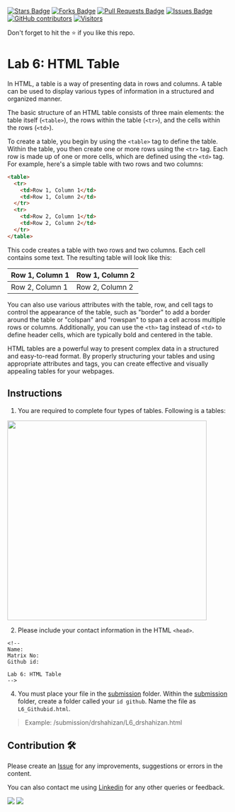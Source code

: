 <a href="https://github.com/drshahizan/software-engineering/stargazers"><img src="https://img.shields.io/github/stars/drshahizan/software-engineering" alt="Stars Badge"/></a>
<a href="https://github.com/drshahizan/software-engineering/network/members"><img src="https://img.shields.io/github/forks/drshahizan/software-engineering" alt="Forks Badge"/></a>
<a href="https://github.com/drshahizan/software-engineering/pulls"><img src="https://img.shields.io/github/issues-pr/drshahizan/software-engineering" alt="Pull Requests Badge"/></a>
<a href="https://github.com/drshahizan/software-engineering/issues"><img src="https://img.shields.io/github/issues/drshahizan/software-engineering" alt="Issues Badge"/></a>
<a href="https://github.com/drshahizan/software-engineering/graphs/contributors"><img alt="GitHub contributors" src="https://img.shields.io/github/contributors/drshahizan/software-engineering?color=2b9348"></a>
[![Visitors](https://api.visitorbadge.io/api/visitors?path=https%3A%2F%2Fgithub.com%2Fdrshahizan%2Fsoftware-engineering&countColor=%23263759&style=plastic)](https://visitorbadge.io/status?path=https%3A%2F%2Fgithub.com%2Fdrshahizan%2Fsoftware-engineering)


Don't forget to hit the :star: if you like this repo.

# Lab 6: HTML Table
In HTML, a table is a way of presenting data in rows and columns. A table can be used to display various types of information in a structured and organized manner.

The basic structure of an HTML table consists of three main elements: the table itself (`<table>`), the rows within the table (`<tr>`), and the cells within the rows (`<td>`).

To create a table, you begin by using the `<table>` tag to define the table. Within the table, you then create one or more rows using the `<tr>` tag. Each row is made up of one or more cells, which are defined using the `<td>` tag. For example, here's a simple table with two rows and two columns:

```html
<table>
  <tr>
    <td>Row 1, Column 1</td>
    <td>Row 1, Column 2</td>
  </tr>
  <tr>
    <td>Row 2, Column 1</td>
    <td>Row 2, Column 2</td>
  </tr>
</table>
```
This code creates a table with two rows and two columns. Each cell contains some text. The resulting table will look like this:

| Row 1, Column 1 | Row 1, Column 2 |
| ----- | ----- |
| Row 2, Column 1 | Row 2, Column 2 |

You can also use various attributes with the table, row, and cell tags to control the appearance of the table, such as "border" to add a border around the table or "colspan" and "rowspan" to span a cell across multiple rows or columns. Additionally, you can use the `<th>` tag instead of `<td>` to define header cells, which are typically bold and centered in the table.

HTML tables are a powerful way to present complex data in a structured and easy-to-read format. By properly structuring your tables and using appropriate attributes and tags, you can create effective and visually appealing tables for your webpages.

## Instructions
1. You are required to complete four types of tables. Following is a tables:
<img src="https://github.com/drshahizan/software-engineering/blob/main/lab/html/lab6/download/lab6.png"  height="450" />

2. Please include your contact information in the HTML `<head>`.

``` 
<!--
Name:
Matrix No:
Github id:

Lab 6: HTML Table
-->
```
4. You must place your file in the [submission](./submission) folder. Within the [submission](./submission) folder, create a folder called your `id github`. Name the file as `L6_Githubid.html`.
  > Example: 
  > /submission/drshahizan/L6_drshahizan.html

## Contribution 🛠️
Please create an [Issue](https://github.com/drshahizan/software-engineering/issues) for any improvements, suggestions or errors in the content.

You can also contact me using [Linkedin](https://www.linkedin.com/in/drshahizan/) for any other queries or feedback.

![](https://komarev.com/ghpvc/?username=drshahizan&label=Views&color=0e75b6&style=flat)
![](https://hit.yhype.me/github/profile?user_id=81284918)

